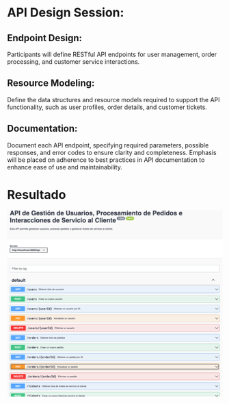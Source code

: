 # API Design Session:
## Endpoint Design:
Participants will define RESTful API endpoints for user management, order processing, and customer service interactions.

## Resource Modeling:
Define the data structures and resource models required to support the API functionality, such as user profiles, order details, and customer tickets.

## Documentation:
Document each API endpoint, specifying required parameters, possible responses, and error codes to ensure clarity and completeness. Emphasis will be placed on adherence to best practices in API documentation to enhance ease of use and maintainability.

# Resultado
![alt text](../Imagenes/contratoswagger.png)